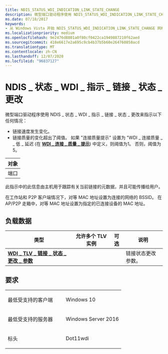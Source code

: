 ```yaml
---
title: NDIS_STATUS_WDI_INDICATION_LINK_STATE_CHANGE
description: 微型端口驱动程序使用 NDIS_STATUS_WDI_INDICATION_LINK_STATE_CHANGE 指示以下任何情况
ms.date: 07/18/2017
keywords:
- 从 Windows Vista 开始 NDIS_STATUS_WDI_INDICATION_LINK_STATE_CHANGE 网络驱动程序
ms.localizationpriority: medium
ms.openlocfilehash: 9e2476d8801a0f80cf0422ca1949887210f62aed
ms.sourcegitcommit: 418e6617e2a695c9cb4b37b5b60e264760858acd
ms.translationtype: MT
ms.contentlocale: zh-CN
ms.lasthandoff: 12/07/2020
ms.locfileid: "96837127"
---
```

# <a name="ndis_status_wdi_indication_link_state_change"></a>NDIS \_ 状态 \_ WDI \_ 指示 \_ 链接 \_ 状态 \_ 更改


微型端口驱动程序使用 NDIS \_ 状态 \_ WDI \_ 指示 \_ 链接 \_ 状态 \_ 更改来指示以下任何情况：

-   链接速度发生变化。
-   链接质量的变化超出了阈值。 如果 "连接质量提示" 设置为 "WDI \_ 连接质量 \_ \_ 低 \_ 延迟 (在 [**WDI \_ 连接 \_ 质量 \_ 提示**](/windows-hardware/drivers/ddi/wditypes/ne-wditypes-_wdi_connection_quality_hint)) 中定义，则阈值为1。 否则，阈值为5。

| 对象 |
|--------|
| 端口   |

 

此指示中的此信息由主机用于跟踪有关当前链接的元数据，并且可能传播给用户。

在工作站和 P2P 客户端情况下，对等 MAC 地址设置为连接的网络的 BSSID。 在 AP/P2P 走箱中，对等 MAC 地址设置为指定的已连接设备的 MAC 地址。

## <a name="payload-data"></a>负载数据


| 类型                                                                                           | 允许多个 TLV 实例 | 可选 | 说明                       |
|------------------------------------------------------------------------------------------------|--------------------------------|----------|-----------------------------------|
| [**WDI \_ TLV \_ 链接 \_ 状态 \_ 更改 \_ 参数**](./wdi-tlv-link-state-change-parameters.md) |                                |          | 链接状态更改参数。 |

 

<a name="requirements"></a>要求
------------

<table>
<colgroup>
<col width="50%" />
<col width="50%" />
</colgroup>
<tbody>
<tr class="odd">
<td><p>最低受支持的客户端</p></td>
<td><p>Windows 10</p></td>
</tr>
<tr class="even">
<td><p>最低受支持的服务器</p></td>
<td><p>Windows Server 2016</p></td>
</tr>
<tr class="odd">
<td><p>标头</p></td>
<td>Dot11wdi</td>
</tr>
</tbody>
</table>

 

